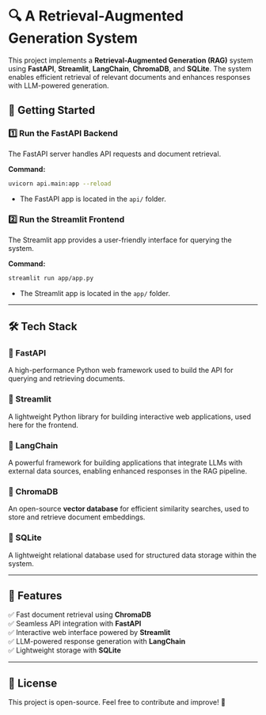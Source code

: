 # 🔍 A Retrieval-Augmented Generation System  

This project implements a **Retrieval-Augmented Generation (RAG)** system using **FastAPI**, **Streamlit**, **LangChain**, **ChromaDB**, and **SQLite**. The system enables efficient retrieval of relevant documents and enhances responses with LLM-powered generation.

## 🚀 Getting Started  

### 1️⃣ Run the FastAPI Backend  
The FastAPI server handles API requests and document retrieval.  

**Command:**  
```sh
uvicorn api.main:app --reload
```
- The FastAPI app is located in the `api/` folder.

### 2️⃣ Run the Streamlit Frontend  
The Streamlit app provides a user-friendly interface for querying the system.  

**Command:**  
```sh
streamlit run app/app.py
```
- The Streamlit app is located in the `app/` folder.

---

## 🛠️ Tech Stack  

### 🔹 FastAPI  
A high-performance Python web framework used to build the API for querying and retrieving documents.  

### 🔹 Streamlit  
A lightweight Python library for building interactive web applications, used here for the frontend.  

### 🔹 LangChain  
A powerful framework for building applications that integrate LLMs with external data sources, enabling enhanced responses in the RAG pipeline.  

### 🔹 ChromaDB  
An open-source **vector database** for efficient similarity searches, used to store and retrieve document embeddings.  

### 🔹 SQLite  
A lightweight relational database used for structured data storage within the system.  

---

## 📌 Features  
✅ Fast document retrieval using **ChromaDB**  
✅ Seamless API integration with **FastAPI**  
✅ Interactive web interface powered by **Streamlit**  
✅ LLM-powered response generation with **LangChain**  
✅ Lightweight storage with **SQLite**  

---

## 📜 License  
This project is open-source. Feel free to contribute and improve! 🚀